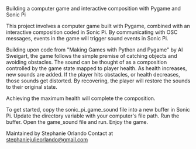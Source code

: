 Building a computer game and interactive composition with Pygame and Sonic Pi

This project involves a computer game built with Pygame, combined with an interactive composition coded in Sonic Pi. By communicating with OSC messages, events in the game will trigger sound events in Sonic Pi.

Building upon code from "Making Games with Python and Pygame" by Al Sweigart, the game follows the simple premise of catching objects and avoiding obstacles. The sound can be thought of as a composition controlled by the game state mapped to player health. As health increases, new sounds are added. If the player hits obstacles, or health decreases, those sounds get distorted. By recovering, the player will restore the sounds to their original state.

Achieving the maximum health will complete the composition.

To get started, copy the sonic_pi_game_sound file into a new buffer in Sonic Pi. Update the directory variable with your computer's file path. Run the buffer. Open the game_sound file and run. Enjoy the game.

Maintained by Stephanie Orlando
Contact at stephaniejulieorlando@gmail.com
